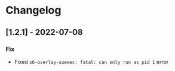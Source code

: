 # Changelog

## [1.2.1] - 2022-07-08

### Fix
- Fixed `s6-overlay-suexec: fatal: can only run as pid 1` error
